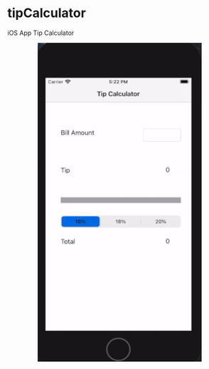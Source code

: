 # tipCalculator
iOS App Tip Calculator

<p align="center">
  <img width="369" height="716" src="prework.gif">
</p>

